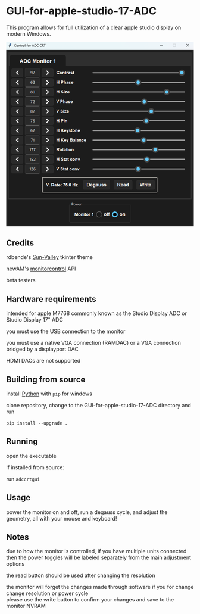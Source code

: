# GUI-for-apple-studio-17-ADC
This program allows for full utilization of a clear apple studio display on modern Windows.

<div align="center">
  
![Screenshot of DDC GUI](assets/screenshot.png)

</div>

## Credits
rdbende's [Sun-Valley](https://github.com/rdbende/Sun-Valley-ttk-theme) tkinter theme

newAM's [monitorcontrol](https://github.com/newAM/monitorcontrol) API

beta testers

## Hardware requirements

intended for apple M7768 commonly known as the Studio Display ADC or Studio Display 17" ADC 

you must use the USB connection to the monitor

you must use a native VGA connection (RAMDAC) or a VGA connection bridged by a displayport DAC

HDMI DACs are not supported

## Building from source
install [Python](https://www.python.org/downloads/windows/) with `pip` for windows 

clone repository, change to the GUI-for-apple-studio-17-ADC directory and run

```
pip install --upgrade .
```

## Running
open the executable 

if installed from source:

run `adccrtgui`

## Usage
power the monitor on and off, run a degauss cycle, and adjust the geometry, all with your mouse and keyboard!

## Notes
due to how the monitor is controlled, if you have multiple units connected then the power toggles will be labeled separately from the main adjustment options

the read button should be used after changing the resolution

the monitor will forget the changes made through software if you for change change resolution or power cycle
<br/>
please use the write button to confirm your changes and save to the monitor NVRAM
